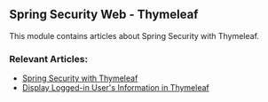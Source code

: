 ## Spring Security Web - Thymeleaf

This module contains articles about Spring Security with Thymeleaf.

### Relevant Articles: 

- [Spring Security with Thymeleaf](https://www.baeldung.com/spring-security-thymeleaf)
- [Display Logged-in User's Information in Thymeleaf](https://www.baeldung.com/spring-thymeleaf-user-info)
